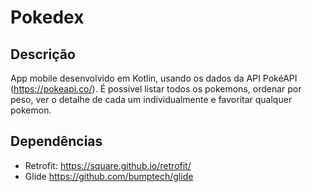 # Pokedex
## Descrição
App mobile desenvolvido em Kotlin, usando os dados da API PokéAPI (https://pokeapi.co/). É possível listar todos os pokemons, ordenar por peso, ver o detalhe de cada um individualmente e favoritar qualquer pokemon.

## Dependências
* Retrofit: https://square.github.io/retrofit/
* Glide https://github.com/bumptech/glide
